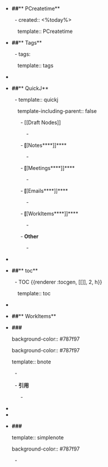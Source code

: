 - **##**** PCreatetime**
  
    - created:: <%today%>
  
      template:: PCreatetime
- **##**** Tags**
  
    - tags:
  
      template:: tags
-
- **##**** QuickJ**
  
    - template:: quickj
  
      template-including-parent:: false
  
        - [[Draft Nodes]]
  
            -
  
        - ****[****[Notes****]]****
  
            -
  
        - ****[****[Meetings****]]****
  
            -
  
        - ****[****[Emails****]]****
  
            -
  
        - ****[****[WorkItems****]]****
  
            -
  
        - ****Other****
  
            -
-
- **##**** toc**
  
    - TOC {{renderer :tocgen, [[]], 2, h}}
  
      template:: toc
-
- **##**** WorkItems**
- **###** 
  
  background-color:: #787f97
  
  background-color:: #787f97
  
  template:: bnote
  
    -
  
    - ****引用****
  
        -
-
-
- **###** 
  
  template:: simplenote
  
  background-color:: #787f97
  
    -